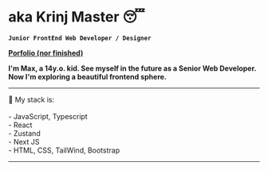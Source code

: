 # aka Krinj Master 😴

**`Junior FrontEnd Web Developer / Designer`**<br/>

**<a href='https://krinj-master-github-io.vercel.app/' link='white' target="_blank" rel="noreferrer">Porfolio (nor finished)</a>**

**I'm Max, a 14y.o. kid. See myself in the future as a Senior Web Developer. Now I'm exploring a beautiful frontend sphere.**
<br>
<hr>
💼 My stack is:
<br>
<br>
- JavaScript, Typescript
<br>
- React
<br>
- Zustand
<br>
- Next JS
<br>
- HTML, CSS, TailWind, Bootstrap
<br>

<hr>


          
          
          
          
          


